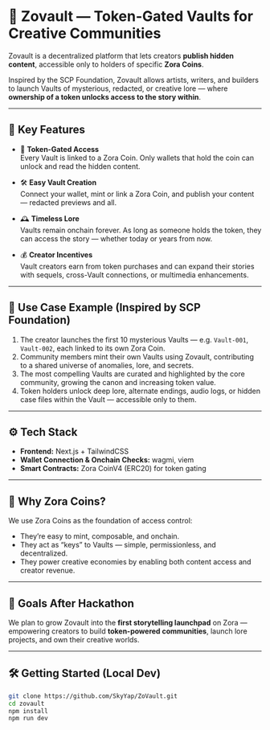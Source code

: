 # 🧿 Zovault — Token-Gated Vaults for Creative Communities

Zovault is a decentralized platform that lets creators **publish hidden content**, accessible only to holders of specific **Zora Coins**.

Inspired by the SCP Foundation, Zovault allows artists, writers, and builders to launch Vaults of mysterious, redacted, or creative lore — where **ownership of a token unlocks access to the story within**.

---

## 🌌 Key Features

- 🔐 **Token-Gated Access**  
  Every Vault is linked to a Zora Coin. Only wallets that hold the coin can unlock and read the hidden content.

- 🛠️ **Easy Vault Creation**  
  Connect your wallet, mint or link a Zora Coin, and publish your content — redacted previews and all.

- 🕰️ **Timeless Lore**  
  Vaults remain onchain forever. As long as someone holds the token, they can access the story — whether today or years from now.

- 💰 **Creator Incentives**  
  Vault creators earn from token purchases and can expand their stories with sequels, cross-Vault connections, or multimedia enhancements.

---

## 🔄 Use Case Example (Inspired by SCP Foundation)

1. The creator launches the first 10 mysterious Vaults — e.g. `Vault-001`, `Vault-002`, each linked to its own Zora Coin.
2. Community members mint their own Vaults using Zovault, contributing to a shared universe of anomalies, lore, and secrets.
3. The most compelling Vaults are curated and highlighted by the core community, growing the canon and increasing token value.
4. Token holders unlock deep lore, alternate endings, audio logs, or hidden case files within the Vault — accessible only to them.

---

## ⚙️ Tech Stack

- **Frontend:** Next.js + TailwindCSS
- **Wallet Connection & Onchain Checks:** wagmi, viem
- **Smart Contracts:** Zora CoinV4 (ERC20) for token gating

---

## 🧠 Why Zora Coins?

We use Zora Coins as the foundation of access control:
- They’re easy to mint, composable, and onchain.
- They act as “keys” to Vaults — simple, permissionless, and decentralized.
- They power creative economies by enabling both content access and creator revenue.

---

## 🚀 Goals After Hackathon

We plan to grow Zovault into the **first storytelling launchpad** on Zora — empowering creators to build **token-powered communities**, launch lore projects, and own their creative worlds.

---


## 🛠️ Getting Started (Local Dev)

```bash
git clone https://github.com/SkyYap/ZoVault.git
cd zovault
npm install
npm run dev
